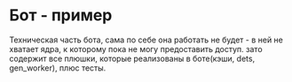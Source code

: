 # Бот - пример

Техническая часть бота, сама по себе она работать не будет - в ней не хватает ядра, к которому пока не могу предоставить доступ.
зато содержит все плюшки, которые реализованы в боте(кэши, dets, gen_worker), плюс тесты.


